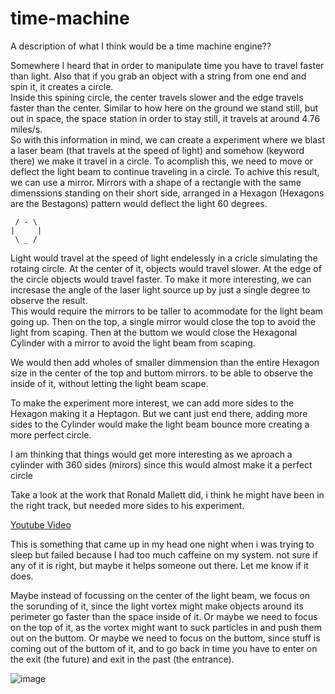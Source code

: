 # time-machine
A description of what I think would be a time machine engine??

Somewhere I heard that in order to manipulate time you have to travel faster than light.  Also that if you grab an object with a string from one end and spin it, it creates a circle.  
Inside this spining circle, the center travels slower and the edge travels faster than the center.  Similar to how here on the ground we stand still, but out in space, the space station in order to stay still, it travels at around 4.76 miles/s.  
So with this information in mind, we can create a experiment where we blast a laser beam (that travels at the speed of light) and somehow (keyword there) we make it travel in a circle.
To acomplish this, we need to move or deflect the light beam to continue traveling in a circle.  To achive this result, we can use a mirror.  Mirrors with a shape of a rectangle with the same dimenssions standing on their short side, arranged in a Hexagon (Hexagons are the Bestagons) pattern would deflect the light 60 degrees.  
```
 / - \
|     |
 \ _ /
```
Light would travel at the speed of light endelessly in a cricle simulating the rotaing circle. At the center of it, objects would travel slower. At the edge of the circle objects would travel faster.  To make it more interesting, we can incresase the angle of the laser light source up by just a single degree to observe the result.  
This would require the mirrors to be taller to acommodate for the light beam going up. Then on the top, a single mirror would close the top to avoid the light from scaping.  Then at the buttom we would close the Hexagonal Cylinder with a mirror to avoid the light beam from scaping. 

We would then add wholes of smaller dimmension than the entire Hexagon size in the center of the top and buttom mirrors.  to be able to observe the inside of it, without letting the light beam scape. 

To make the experiment more interest, we can add more sides to the Hexagon making it a Heptagon.  But we cant just end there, adding more sides to the Cylinder would make the light beam bounce more creating a more perfect circle. 

I am thinking that things would get more interesting as we aproach a cylinder with 360 sides (mirors) since this would almost make it a perfect circle

Take a look at the work that Ronald Mallett did, i think he might have been in the right track, but needed more sides to his experiment. 

[Youtube Video](https://www.youtube.com/watch?v=UVO6VH7X55U)


This is something that came up in my head one night when i was trying to sleep but failed because I had too much caffeine on my system. 
not sure if any of it is right, but maybe it helps someone out there. Let me know if it does. 

Maybe instead of focussing on the center of the light beam, we focus on the sorunding of it, since the light vortex might make objects around its perimeter go faster than the space inside of it.  Or maybe we need to focus on the top of it, as the vortex might want to suck particles in and push them out on the buttom. Or maybe we need to focus on the buttom, since stuff is coming out of the buttom of it, and to go back in time you have to enter on the exit (the future) and exit in the past (the entrance). 

![image](https://user-images.githubusercontent.com/42872169/149008304-36a9078a-1249-4625-9421-58078b2e5428.png)


